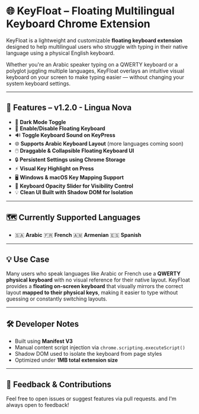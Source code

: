 # 🌐 KeyFloat – Floating Multilingual Keyboard Chrome Extension

KeyFloat is a lightweight and customizable **floating keyboard extension** designed to help multilingual users who struggle with typing in their native language using a physical English keyboard.

Whether you're an Arabic speaker typing on a QWERTY keyboard or a polyglot juggling multiple languages, KeyFloat overlays an intuitive visual keyboard on your screen to make typing easier — without changing your system keyboard settings.

---

## 🎯 Features – v1.2.0 - Lingua Nova

- 🌙 **Dark Mode Toggle**
- 🔘 **Enable/Disable Floating Keyboard**
- 🔊 **Toggle Keyboard Sound on KeyPress**
- 🌐 **Supports Arabic Keyboard Layout** (more languages coming soon)
- 🖱️ **Draggable & Collapsible Floating Keyboard UI**
- 🔒 **Persistent Settings using Chrome Storage**
- ⚡ **Visual Key Highlight on Press**
- 🖥️ **Windows & macOS Key Mapping Support**
- 🧩 **Keyboard Opacity Slider for Visibility Control**
- 💡 **Clean UI Built with Shadow DOM for Isolation**

---

## 🗺️ Currently Supported Languages

- 🇸🇦 **Arabic** 🇫🇷 **French** 🇦🇲 **Armenian** 🇪🇸 **Spanish**

---

## 💡 Use Case

Many users who speak languages like Arabic or French use a **QWERTY physical keyboard** with no visual reference for their native layout. KeyFloat provides a **floating on-screen keyboard** that visually mirrors the correct layout **mapped to their physical keys**, making it easier to type without guessing or constantly switching layouts.

---

## 🛠️ Developer Notes

- Built using **Manifest V3**
- Manual content script injection via `chrome.scripting.executeScript()`
- Shadow DOM used to isolate the keyboard from page styles
- Optimized under **1MB total extension size**

---

## 💬 Feedback & Contributions

Feel free to open issues or suggest features via pull requests. and I'm always open to feedback!
